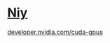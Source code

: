 [Niy](https://github.com/microic/niy)
====

[developer.nvidia.com/cuda-gpus](https://developer.nvidia.com/cuda-gpus)

